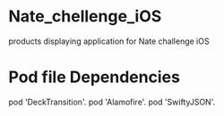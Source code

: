 # Nate_chellenge_iOS
products displaying application for Nate challenge iOS


# Pod file Dependencies
   pod 'DeckTransition'. 
   pod 'Alamofire'. 
   pod 'SwiftyJSON'.
